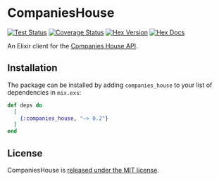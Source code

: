 # CompaniesHouse

[![Test Status](https://github.com/sgerrand/ex_companies_house/actions/workflows/ci.yml/badge.svg?branch=main)](https://github.com/sgerrand/ex_companies_house/actions/workflows/ci.yml)
[![Coverage Status](https://coveralls.io/repos/github/sgerrand/ex_companies_house/badge.svg?branch=main)](https://coveralls.io/github/sgerrand/ex_companies_house?branch=main)
[![Hex Version](https://img.shields.io/hexpm/v/companies_house.svg)](https://hex.pm/packages/companies_house)
[![Hex Docs](https://img.shields.io/badge/docs-hexpm-blue.svg)](https://hexdocs.pm/companies_house/)

An Elixir client for the [Companies House
API](https://developer.companieshouse.gov.uk/).

## Installation

The package can be installed by adding `companies_house`
to your list of dependencies in `mix.exs`:

```elixir
def deps do
  [
    {:companies_house, "~> 0.2"}
  ]
end
```

## License

CompaniesHouse is [released under the MIT license](LICENSE).
